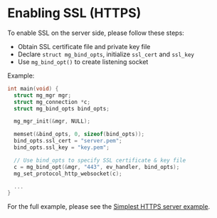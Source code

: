 # Enabling SSL (HTTPS)

To enable SSL on the server side, please follow these steps:

- Obtain SSL certificate file and private key file
- Declare `struct mg_bind_opts`, initialize `ssl_cert` and `ssl_key`
- Use `mg_bind_opt()` to create listening socket

Example:

```c
int main(void) {
  struct mg_mgr mgr;
  struct mg_connection *c;
  struct mg_bind_opts bind_opts;

  mg_mgr_init(&mgr, NULL);

  memset(&bind_opts, 0, sizeof(bind_opts));
  bind_opts.ssl_cert = "server.pem";
  bind_opts.ssl_key = "key.pem";

  // Use bind_opts to specify SSL certificate & key file
  c = mg_bind_opt(&mgr, "443", ev_handler, bind_opts);
  mg_set_protocol_http_websocket(c);

  ...
}
```

For the full example, please see the [Simplest HTTPS server example](https://github.com/cesanta/mongoose/tree/master/examples/simplest_web_server_ssl).

